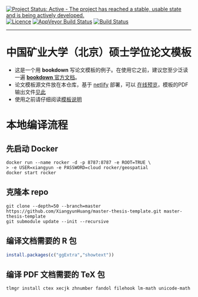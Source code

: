 [![Project Status: Active - The project has reached a stable, usable state and is being actively developed.](http://www.repostatus.org/badges/latest/active.svg)](http://www.repostatus.org/#active)
[![Licence](https://img.shields.io/badge/licence-GPL--3-blue.svg)](https://www.gnu.org/licenses/gpl-3.0.en.html)
[![AppVeyor Build Status](https://ci.appveyor.com/api/projects/status/github/XiangyunHuang/master-thesis-template?branch=master&svg=true)](https://ci.appveyor.com/project/XiangyunHuang/master-thesis-template)
[![Build Status](https://api.travis-ci.org/XiangyunHuang/master-thesis-template.svg?branch=master)](https://travis-ci.org/XiangyunHuang/master-thesis-template)

---

# 中国矿业大学（北京）硕士学位论文模板

- 这是一个用 **bookdown** 写论文模板的例子。在使用它之前，建议您至少泛读一遍 [**bookdown** 官方文档](https://bookdown.org/yihui/bookdown)。
- 论文模板源文件放在本仓库，基于 [netlify](https://www.netlify.com/) 部署，可以 [在线预览](https://cumtb-thesis-template.netlify.com/)，模板的PDF输出文件[见此](https://cumtb-thesis-template.netlify.com/master-thesis-template.pdf)
- 使用之前请仔细阅读[模板说明](https://cumtb-thesis-template.netlify.com/)

# 本地编译流程

## 先启动 Docker 

```
docker run --name rocker -d -p 8787:8787 -e ROOT=TRUE \
> -e USER=xiangyun -e PASSWORD=cloud rocker/geospatial
docker start rocker
```

## 克隆本 repo

```
git clone --depth=50 --branch=master https://github.com/XiangyunHuang/master-thesis-template.git master-thesis-template
git submodule update --init --recursive
```


## 编译文档需要的 R 包

```r
install.packages(c("ggExtra","showtext"))
```

## 编译 PDF 文档需要的 TeX 包

```bash
tlmgr install ctex xecjk zhnumber fandol filehook lm-math unicode-math
```
